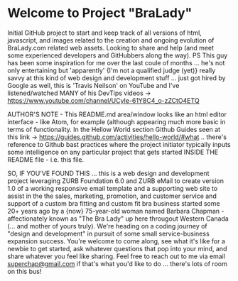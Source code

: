 # Welcome to Project "BraLady"

Initial GitHub project to start and keep track of all versions of html, javascript, and images related to the creation and ongoing evolution of BraLady.com related web assets. Looking to share and help (and meet some experienced developers and GitHubbers along the way). PS This guy has been some inspiration for me over the last coule of months ... he's not only entertaining but 'apparently' {I'm not a qualified judge (yet)} really savvy at this kind of web design and development stuff ... just got hired by Google as well, this is 'Travis Neilson' on YouTube and I've listened/watched MANY of his DevTips videos -> https://www.youtube.com/channel/UCyIe-61Y8C4_o-zZCtO4ETQ

AUTHOR'S NOTE - This README.md area/window looks like an html editor interface - like Atom, for example (although appearing much more basic in terms of functionality. In the Hellow World section Github Guides seen at this link -> https://guides.github.com/activities/hello-world/#what .. there's reference to Github bast practices where the project initiator typically inputs some intelligence on any particular project that gets started INSIDE THE README file - i.e. this file.

SO, IF YOU'VE FOUND THIS ... this is a web design and development project leveraging ZURB Foundation 6.0 and ZURB eMail to create version 1.0 of a working responsive email template and a supporting web site to assist in the the sales, marketing, promotion, and customer service and support of a custom bra fitting and custom fit bra business started some 20+ years ago by a {now} 75-year-old woman named Barbara Chapman - affectionately known as "The Bra Lady" up here througout Western Canada (... and mother of yours truly). We're heading on a coding journey of "design and development" in pursuit of some small service-business expansion success. You're welcome to come along, see what it's like for a newbie to get started, ask whatever questions that pop into your mind, and share whatever you feel like sharing. Feel free to reach out to me via email superchap@gmail.com if that's what you'd like to do ... there's lots of room on this bus!
